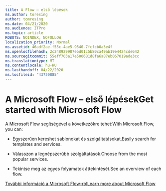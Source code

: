 ```yaml
---
title: A Flow – első lépések
ms.author: toresing
author: tomresing
ms.date: 04/21/2020
ms.audience: ITPro
ms.topic: article
ROBOTS: NOINDEX, NOFOLLOW
localization_priority: Normal
ms.assetid: 46adf2ae-f55c-4ae5-9540-7fcfcb0a3e4f
ms.openlocfilehash: 2c248929987ebd01c5b80ca49ab19e4424cde642
ms.sourcegitcommit: 55eff703a17e500681d8fa6a87eb067019ade3cc
ms.translationtype: MT
ms.contentlocale: hu-HU
ms.lasthandoff: 04/22/2020
ms.locfileid: "43720885"
---
```

# <a name="get-started-with-microsoft-flow"></a><span data-ttu-id="369ba-102">A Microsoft Flow – első lépések</span><span class="sxs-lookup"><span data-stu-id="369ba-102">Get started with Microsoft Flow</span></span>

<span data-ttu-id="369ba-103">A Microsoft Flow segítségével a következőkre tehet:</span><span class="sxs-lookup"><span data-stu-id="369ba-103">With Microsoft Flow, you can:</span></span>
  
- <span data-ttu-id="369ba-104">Egyszerűen kereshet sablonokat és szolgáltatásokat.</span><span class="sxs-lookup"><span data-stu-id="369ba-104">Easily search for templates and services.</span></span>
    
- <span data-ttu-id="369ba-105">Válasszon a legnépszerűbb szolgáltatások.</span><span class="sxs-lookup"><span data-stu-id="369ba-105">Choose from the most popular services.</span></span>
    
- <span data-ttu-id="369ba-106">Tekintse meg az egyes folyamatok áttekintését.</span><span class="sxs-lookup"><span data-stu-id="369ba-106">See an overview of each flow.</span></span>
    
[<span data-ttu-id="369ba-107">További információ a Microsoft Flow-ról</span><span class="sxs-lookup"><span data-stu-id="369ba-107">Learn more about Microsoft Flow</span></span>](https://go.microsoft.com/fwlink/?linkid=874446)
  

